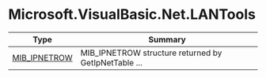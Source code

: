 ﻿
# Microsoft.VisualBasic.Net.LANTools

|Type|Summary|
|----|-------|
|[MIB_IPNETROW](./MIB_IPNETROW.md)|MIB_IPNETROW structure returned by GetIpNetTable ...|

